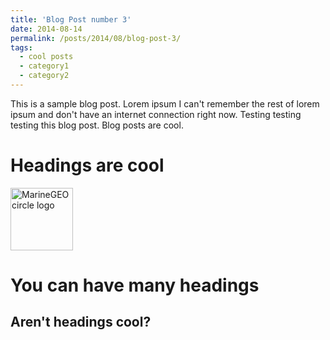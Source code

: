 ```yaml
---
title: 'Blog Post number 3'
date: 2014-08-14
permalink: /posts/2014/08/blog-post-3/
tags:
  - cool posts
  - category1
  - category2
---
```





This is a sample blog post. Lorem ipsum I can't remember the rest of lorem ipsum and don't have an internet connection right now. Testing testing testing this blog post. Blog posts are cool. 

Headings are cool
======

<img src='/images/500x300.png' alt="MarineGEO circle logo" style="height: 100px; width:100px;"/>



You can have many headings
======

Aren't headings cool?
------
